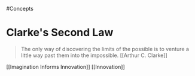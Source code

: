 #Concepts 
# Clarke's Second Law

>   The only way of discovering the limits of the possible is to venture a little way past them into the impossible.
[[Arthur C. Clarke]]

[[Imagination Informs Innovation]]
[[Innovation]]